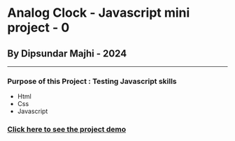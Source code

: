 # Analog Clock - Javascript mini project - 0

## By Dipsundar Majhi - 2024

---

### Purpose of this Project : Testing Javascript skills

- Html
- Css
- Javascript

### [Click here to see the project demo]()
